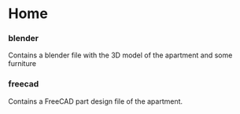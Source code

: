 # Home

### blender

Contains a blender file with the 3D model of the apartment and some furniture

### freecad

Contains a FreeCAD part design file of the apartment.
